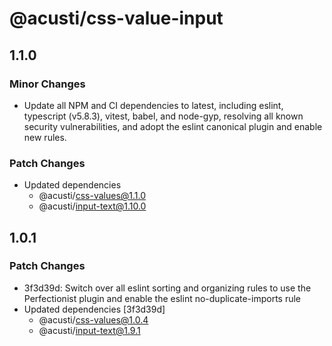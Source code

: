 # @acusti/css-value-input

## 1.1.0

### Minor Changes

- Update all NPM and CI dependencies to latest, including eslint,
  typescript (v5.8.3), vitest, babel, and node-gyp, resolving all known
  security vulnerabilities, and adopt the eslint canonical plugin and
  enable new rules.

### Patch Changes

- Updated dependencies
    - @acusti/css-values@1.1.0
    - @acusti/input-text@1.10.0

## 1.0.1

### Patch Changes

- 3f3d39d: Switch over all eslint sorting and organizing rules to use the
  Perfectionist plugin and enable the eslint no-duplicate-imports rule
- Updated dependencies [3f3d39d]
    - @acusti/css-values@1.0.4
    - @acusti/input-text@1.9.1
